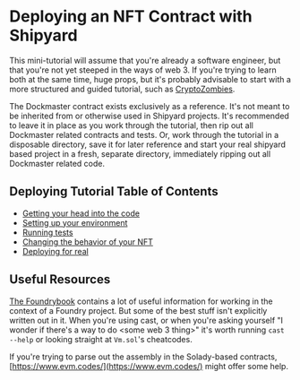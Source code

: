 # Deploying an NFT Contract with Shipyard

This mini-tutorial will assume that you're already a software engineer, but that you're not yet steeped in the ways of web 3. If you're trying to learn both at the same time, huge props, but it's probably advisable to start with a more structured and guided tutorial, such as [CryptoZombies](https://cryptozombies.io/).

The Dockmaster contract exists exclusively as a reference. It's not meant to be inherited from or otherwise used in Shipyard projects. It's recommended to leave it in place as you work through the tutorial, then rip out all Dockmaster related contracts and tests. Or, work through the tutorial in a disposable directory, save it for later reference and start your real shipyard based project in a fresh, separate directory, immediately ripping out all Dockmaster related code.

## Deploying Tutorial Table of Contents

- [Getting your head into the code](ERC721Concepts.md)
- [Setting up your environment](EnvironmentSetup.md)
- [Running tests](Testing.md)
- [Changing the behavior of your NFT](CustomNFTFunctionality.md)
- [Deploying for real](Deploying.md)

## Useful Resources

[The Foundrybook](https://book.getfoundry.sh/) contains a lot of useful information for working in the context of a Foundry project. But some of the best stuff isn't explicitly written out in it. When you're using cast, or when you're asking yourself "I wonder if there's a way to do <some web 3 thing>" it's worth running `cast --help` or looking straight at `Vm.sol`'s cheatcodes.

If you're trying to parse out the assembly in the Solady-based contracts, [https://www.evm.codes/](https://www.evm.codes/) might offer some help.
